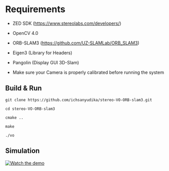# Requirements

- ZED SDK (https://www.stereolabs.com/developers/)

- OpenCV 4.0

- ORB-SLAM3 (https://github.com/UZ-SLAMLab/ORB_SLAM3)

- Eigen3 (Library for Headers)

- Pangolin (Display GUI 3D-Slam)

- Make sure your Camera is properly calibrated before running the system


## Build & Run

    git clone https://github.com/ichsanyudika/stereo-VO-ORB-slam3.git

    cd stereo-VO-ORB-slam3

    cmake ..

    make

    ./vo

## Simulation 

[![Watch the demo](https://img.youtube.com/vi/OExF3x4gBC8/0.jpg)](https://youtu.be/OExF3x4gBC8)
